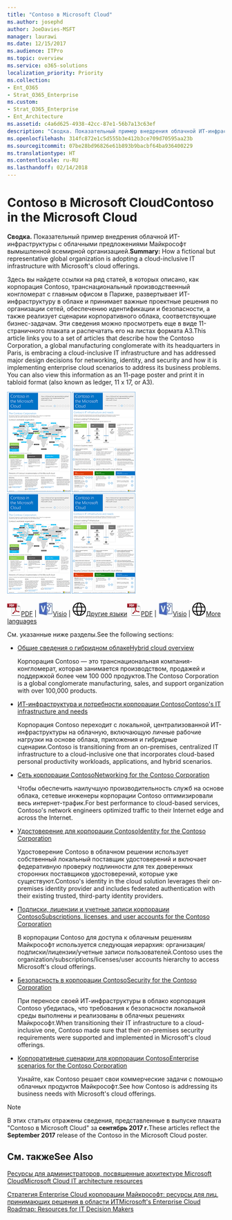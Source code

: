 ```yaml
---
title: "Contoso в Microsoft Cloud"
ms.author: josephd
author: JoeDavies-MSFT
manager: laurawi
ms.date: 12/15/2017
ms.audience: ITPro
ms.topic: overview
ms.service: o365-solutions
localization_priority: Priority
ms.collection:
- Ent_O365
- Strat_O365_Enterprise
ms.custom:
- Strat_O365_Enterprise
- Ent_Architecture
ms.assetid: c4a6d625-4938-42cc-87e1-56b7a13c63ef
description: "Сводка. Показательный пример внедрения облачной ИТ-инфраструктуры с облачными предложениями Майкрософт вымышленной всемирной организацией."
ms.openlocfilehash: 314fc872e1c5d555b3e412b3ce709d70595aa23b
ms.sourcegitcommit: 07be28bd96826e61b893b9bacbf64ba936400229
ms.translationtype: HT
ms.contentlocale: ru-RU
ms.lasthandoff: 02/14/2018
---
```

# <a name="contoso-in-the-microsoft-cloud"></a><span data-ttu-id="eb70b-103">Contoso в Microsoft Cloud</span><span class="sxs-lookup"><span data-stu-id="eb70b-103">Contoso in the Microsoft Cloud</span></span>

 <span data-ttu-id="eb70b-104">**Сводка.** Показательный пример внедрения облачной ИТ-инфраструктуры с облачными предложениями Майкрософт вымышленной всемирной организацией.</span><span class="sxs-lookup"><span data-stu-id="eb70b-104">**Summary:** How a fictional but representative global organization is adopting a cloud-inclusive IT infrastructure with Microsoft's cloud offerings.</span></span>
  
<span data-ttu-id="eb70b-p101">Здесь вы найдете ссылки на ряд статей, в которых описано, как корпорация Contoso, транснациональный производственный конгломерат с главным офисом в Париже, развертывает ИТ-инфраструктуру в облаке и принимает важные проектные решения по организации сетей, обеспечению идентификации и безопасности, а также реализует сценарии корпоративного облака, соответствующие бизнес-задачам. Эти сведения можно просмотреть еще в виде 11-страничного плаката и распечатать его на листах формата A3.</span><span class="sxs-lookup"><span data-stu-id="eb70b-p101">This article links you to a set of articles that describe how the Contoso Corporation, a global manufacturing conglomerate with its headquarters in Paris, is embracing a cloud-inclusive IT infrastructure and has addressed major design decisions for networking, identity, and security and how it is implementing enterprise cloud scenarios to address its business problems. You can also view this information as an 11-page poster and print it in tabloid format (also known as ledger, 11 x 17, or A3).</span></span>
  
<span data-ttu-id="eb70b-107">[![Эскиз плаката "Contoso в Microsoft Cloud".](images/Contoso_Poster/Thumbnail.png)](https://www.microsoft.com/download/details.aspx?id=54427)</span><span class="sxs-lookup"><span data-stu-id="eb70b-107">[![Thumb image of the Contoso in the Microsoft Cloud poster.](images/Contoso_Poster/Thumbnail.png)](https://www.microsoft.com/download/details.aspx?id=54427)</span></span>
  
<span data-ttu-id="eb70b-108">![PDF-файл](images/Common_Images/PDFIcon.png)[PDF](https://go.microsoft.com/fwlink/p/?linkid=842085)  | ![Файл Visio](images/Common_Images/VisioIcon.png)[Visio](https://go.microsoft.com/fwlink/p/?linkid=842086)  | ![Страница с версиями на других языках](images/Common_Images/GlobeIcon.png)[Другие языки](https://www.microsoft.com/download/details.aspx?id=54427)</span><span class="sxs-lookup"><span data-stu-id="eb70b-108">![PDF file](images/Common_Images/PDFIcon.png)[PDF](https://go.microsoft.com/fwlink/p/?linkid=842085)  | ![Visio file](images/Common_Images/VisioIcon.png)[Visio](https://go.microsoft.com/fwlink/p/?linkid=842086)  | ![See a page with versions in additional languages](images/Common_Images/GlobeIcon.png)[More languages](https://www.microsoft.com/download/details.aspx?id=54427)</span></span>
  
<span data-ttu-id="eb70b-109">См. указанные ниже разделы.</span><span class="sxs-lookup"><span data-stu-id="eb70b-109">See the following sections:</span></span>
  
- [<span data-ttu-id="eb70b-110">Общие сведения о гибридном облаке</span><span class="sxs-lookup"><span data-stu-id="eb70b-110">Hybrid cloud overview</span></span>](hybrid-cloud-overview.md)
    
    <span data-ttu-id="eb70b-111">Корпорация Contoso — это транснациональная компания-конгломерат, которая занимается производством, продажей и поддержкой более чем 100 000 продуктов.</span><span class="sxs-lookup"><span data-stu-id="eb70b-111">The Contoso Corporation is a global conglomerate manufacturing, sales, and support organization with over 100,000 products.</span></span>
    
- [<span data-ttu-id="eb70b-112">ИТ-инфраструктура и потребности корпорации Contoso</span><span class="sxs-lookup"><span data-stu-id="eb70b-112">Contoso's IT infrastructure and needs</span></span>](contoso-it-infrastructure-and-needs.md)
    
    <span data-ttu-id="eb70b-113">Корпорация Contoso переходит с локальной, централизованной ИТ-инфраструктуры на облачную, включающую личные рабочие нагрузки на основе облака, приложения и гибридные сценарии.</span><span class="sxs-lookup"><span data-stu-id="eb70b-113">Contoso is transitioning from an on-premises, centralized IT infrastructure to a cloud-inclusive one that incorporates cloud-based personal productivity workloads, applications, and hybrid scenarios.</span></span>
    
- [<span data-ttu-id="eb70b-114">Сеть корпорации Contoso</span><span class="sxs-lookup"><span data-stu-id="eb70b-114">Networking for the Contoso Corporation</span></span>](networking-for-the-contoso-corporation.md)
    
    <span data-ttu-id="eb70b-115">Чтобы обеспечить наилучшую производительность служб на основе облака, сетевые инженеры корпорации Contoso оптимизировали весь интернет-трафик.</span><span class="sxs-lookup"><span data-stu-id="eb70b-115">For best performance to cloud-based services, Contoso's network engineers optimized traffic to their Internet edge and across the Internet.</span></span>
    
- [<span data-ttu-id="eb70b-116">Удостоверение для корпорации Contoso</span><span class="sxs-lookup"><span data-stu-id="eb70b-116">Identity for the Contoso Corporation</span></span>](identity-for-the-contoso-corporation.md)
    
    <span data-ttu-id="eb70b-117">Удостоверение Contoso в облачном решении использует собственный локальный поставщик удостоверений и включает федеративную проверку подлинности для тех доверенных сторонних поставщиков удостоверений, которые уже существуют.</span><span class="sxs-lookup"><span data-stu-id="eb70b-117">Contoso's identity in the cloud solution leverages their on-premises identity provider and includes federated authentication with their existing trusted, third-party identity providers.</span></span>
    
- [<span data-ttu-id="eb70b-118">Подписки, лицензии и учетные записи корпорации Contoso</span><span class="sxs-lookup"><span data-stu-id="eb70b-118">Subscriptions, licenses, and user accounts for the Contoso Corporation</span></span>](subscriptions-licenses-and-user-accounts-for-the-contoso-corporation.md)
    
    <span data-ttu-id="eb70b-119">В корпорации Contoso для доступа к облачным решениям Майкрософт используется следующая иерархия: организация/подписки/лицензии/учетные записи пользователей.</span><span class="sxs-lookup"><span data-stu-id="eb70b-119">Contoso uses the organization/subscriptions/licenses/user accounts hierarchy to access Microsoft's cloud offerings.</span></span>
    
- [<span data-ttu-id="eb70b-120">Безопасность в корпорации Contoso</span><span class="sxs-lookup"><span data-stu-id="eb70b-120">Security for the Contoso Corporation</span></span>](security-for-the-contoso-corporation.md)
    
    <span data-ttu-id="eb70b-121">При переносе своей ИТ-инфраструктуры в облако корпорация Contoso убедилась, что требования к безопасности локальной среды выполнены и реализованы в облачных решениях Майкрософт.</span><span class="sxs-lookup"><span data-stu-id="eb70b-121">When transitioning their IT infrastructure to a cloud-inclusive one, Contoso made sure that their on-premises security requirements were supported and implemented in Microsoft's cloud offerings.</span></span>
    
- [<span data-ttu-id="eb70b-122">Корпоративные сценарии для корпорации Contoso</span><span class="sxs-lookup"><span data-stu-id="eb70b-122">Enterprise scenarios for the Contoso Corporation</span></span>](enterprise-scenarios-for-the-contoso-corporation.md)
    
    <span data-ttu-id="eb70b-123">Узнайте, как Contoso решает свои коммерческие задачи с помощью облачных продуктов Майкрософт.</span><span class="sxs-lookup"><span data-stu-id="eb70b-123">See how Contoso is addressing its business needs with Microsoft's cloud offerings.</span></span>
    
> [!NOTE]
> <span data-ttu-id="eb70b-124">В этих статьях отражены сведения, представленные в выпуске плаката "Contoso в Microsoft Cloud" за **сентябрь 2017 г.**</span><span class="sxs-lookup"><span data-stu-id="eb70b-124">These articles reflect the **September 2017** release of the Contoso in the Microsoft Cloud poster.</span></span>
  
## <a name="see-also"></a><span data-ttu-id="eb70b-125">См. также</span><span class="sxs-lookup"><span data-stu-id="eb70b-125">See Also</span></span>

[<span data-ttu-id="eb70b-126">Ресурсы для администраторов, посвященные архитектуре Microsoft Cloud</span><span class="sxs-lookup"><span data-stu-id="eb70b-126">Microsoft Cloud IT architecture resources</span></span>](microsoft-cloud-it-architecture-resources.md)

[<span data-ttu-id="eb70b-127">Стратегия Enterprise Cloud корпорации Майкрософт: ресурсы для лиц, принимающих решения в области ИТ</span><span class="sxs-lookup"><span data-stu-id="eb70b-127">Microsoft's Enterprise Cloud Roadmap: Resources for IT Decision Makers</span></span>](https://sway.com/FJ2xsyWtkJc2taRD)



